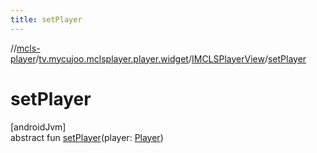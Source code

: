 ```yaml
---
title: setPlayer
---
```

//[mcls-player](../../../index.html)/[tv.mycujoo.mclsplayer.player.widget](../index.html)/[IMCLSPlayerView](index.html)/[setPlayer](set-player.html)



# setPlayer



[androidJvm]\
abstract fun [setPlayer](set-player.html)(player: [Player](../../tv.mycujoo.mclsplayer.player.player/-player/index.html))




